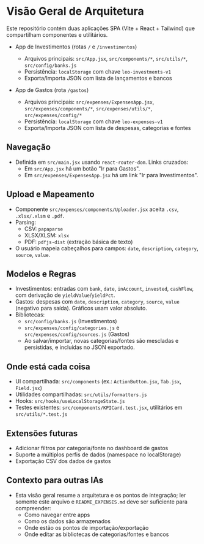 # Visão Geral de Arquitetura

Este repositório contém duas aplicações SPA (Vite + React + Tailwind) que compartilham componentes e utilitários.

- App de Investimentos (rotas `/` e `/investimentos`)
  - Arquivos principais: `src/App.jsx`, `src/components/*`, `src/utils/*`, `src/config/banks.js`
  - Persistência: `localStorage` com chave `leo-investments-v1`
  - Exporta/Importa JSON com lista de lançamentos e bancos

- App de Gastos (rota `/gastos`)
  - Arquivos principais: `src/expenses/ExpensesApp.jsx`, `src/expenses/components/*`, `src/expenses/utils/*`, `src/expenses/config/*`
  - Persistência: `localStorage` com chave `leo-expenses-v1`
  - Exporta/Importa JSON com lista de despesas, categorias e fontes

## Navegação
- Definida em `src/main.jsx` usando `react-router-dom`. Links cruzados:
  - Em `src/App.jsx` há um botão "Ir para Gastos".
  - Em `src/expenses/ExpensesApp.jsx` há um link "Ir para Investimentos".

## Upload e Mapeamento
- Componente `src/expenses/components/Uploader.jsx` aceita `.csv`, `.xlsx/.xlsm` e `.pdf`.
- Parsing:
  - CSV: `papaparse`
  - XLSX/XLSM: `xlsx`
  - PDF: `pdfjs-dist` (extração básica de texto)
- O usuário mapeia cabeçalhos para campos: `date`, `description`, `category`, `source`, `value`.

## Modelos e Regras
- Investimentos: entradas com `bank`, `date`, `inAccount`, `invested`, `cashFlow`, com derivação de `yieldValue`/`yieldPct`.
- Gastos: despesas com `date`, `description`, `category`, `source`, `value` (negativo para saída). Gráficos usam valor absoluto.
- Bibliotecas:
  - `src/config/banks.js` (Investimentos)
  - `src/expenses/config/categories.js` e `src/expenses/config/sources.js` (Gastos)
  - Ao salvar/importar, novas categorias/fontes são mescladas e persistidas, e incluídas no JSON exportado.

## Onde está cada coisa
- UI compartilhada: `src/components` (ex.: `ActionButton.jsx`, `Tab.jsx`, `Field.jsx`)
- Utilidades compartilhadas: `src/utils/formatters.js`
- Hooks: `src/hooks/useLocalStorageState.js`
- Testes existentes: `src/components/KPICard.test.jsx`, utilitários em `src/utils/*.test.js`

## Extensões futuras
- Adicionar filtros por categoria/fonte no dashboard de gastos
- Suporte a múltiplos perfis de dados (namespace no localStorage)
- Exportação CSV dos dados de gastos

## Contexto para outras IAs
- Esta visão geral resume a arquitetura e os pontos de integração; ler somente este arquivo e `README_EXPENSES.md` deve ser suficiente para compreender:
  - Como navegar entre apps
  - Como os dados são armazenados
  - Onde estão os pontos de importação/exportação
  - Onde editar as bibliotecas de categorias/fontes e bancos
